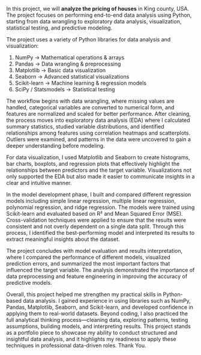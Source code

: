 In this project, we will **analyze the pricing of houses** in King county, USA. 
The project focuses on performing end-to-end data analysis using Python, starting from data wrangling to exploratory data analysis, visualization, statistical testing, and predictive modeling.

The project uses a variety of Python libraries for data analysis and visualization:
1) NumPy → Mathematical operations & arrays
2) Pandas → Data wrangling & preprocessing
3) Matplotlib → Basic data visualization
4) Seaborn → Advanced statistical visualizations
5) Scikit-learn → Machine learning & regression models
6) SciPy / Statsmodels → Statistical testing

The workflow begins with data wrangling, where missing values are handled, categorical variables are converted to numerical form, and features are normalized and scaled for better performance. After cleaning, the process moves into exploratory data analysis (EDA) where I calculated summary statistics, studied variable distributions, and identified relationships among features using correlation heatmaps and scatterplots. Outliers were examined, and patterns in the data were uncovered to gain a deeper understanding before modeling.

For data visualization, I used Matplotlib and Seaborn to create histograms, bar charts, boxplots, and regression plots that effectively highlight the relationships between predictors and the target variable. Visualizations not only supported the EDA but also made it easier to communicate insights in a clear and intuitive manner.

In the model development phase, I built and compared different regression models including simple linear regression, multiple linear regression, polynomial regression, and ridge regression. The models were trained using Scikit-learn and evaluated based on R² and Mean Squared Error (MSE). Cross-validation techniques were applied to ensure that the results were consistent and not overly dependent on a single data split. Through this process, I identified the best-performing model and interpreted its results to extract meaningful insights about the dataset.

The project concludes with model evaluation and results interpretation, where I compared the performance of different models, visualized prediction errors, and summarized the most important factors that influenced the target variable. The analysis demonstrated the importance of data preprocessing and feature engineering in improving the accuracy of predictive models.

Overall, this project helped me strengthen my practical skills in Python-based data analysis. I gained experience in using libraries such as NumPy, Pandas, Matplotlib, Seaborn, and Scikit-learn, and developed confidence in applying them to real-world datasets. Beyond coding, I also practiced the full analytical thinking process—cleaning data, exploring patterns, testing assumptions, building models, and interpreting results. This project stands as a portfolio piece to showcase my ability to conduct structured and insightful data analysis, and it highlights my readiness to apply these techniques in professional data-driven roles.
Thank You.
